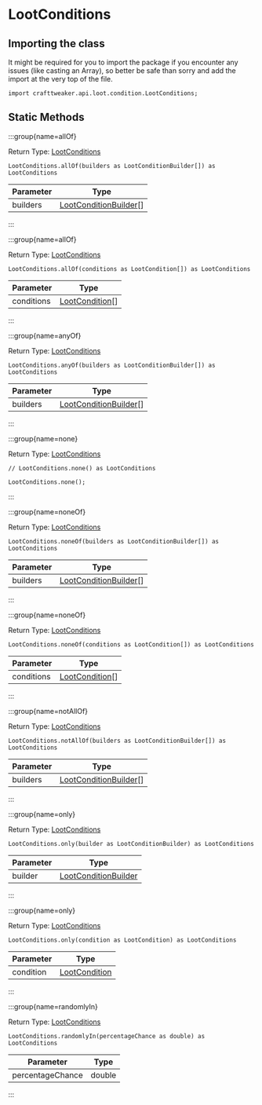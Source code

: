 # LootConditions

## Importing the class

It might be required for you to import the package if you encounter any issues (like casting an Array), so better be safe than sorry and add the import at the very top of the file.
```zenscript
import crafttweaker.api.loot.condition.LootConditions;
```


## Static Methods

:::group{name=allOf}

Return Type: [LootConditions](/vanilla/api/loot/condition/LootConditions)

```zenscript
LootConditions.allOf(builders as LootConditionBuilder[]) as LootConditions
```

| Parameter |                                        Type                                        |
|-----------|------------------------------------------------------------------------------------|
| builders  | [LootConditionBuilder](/vanilla/api/loot/condition/builder/LootConditionBuilder)[] |


:::

:::group{name=allOf}

Return Type: [LootConditions](/vanilla/api/loot/condition/LootConditions)

```zenscript
LootConditions.allOf(conditions as LootCondition[]) as LootConditions
```

| Parameter  |                             Type                             |
|------------|--------------------------------------------------------------|
| conditions | [LootCondition](/vanilla/api/loot/condition/LootCondition)[] |


:::

:::group{name=anyOf}

Return Type: [LootConditions](/vanilla/api/loot/condition/LootConditions)

```zenscript
LootConditions.anyOf(builders as LootConditionBuilder[]) as LootConditions
```

| Parameter |                                        Type                                        |
|-----------|------------------------------------------------------------------------------------|
| builders  | [LootConditionBuilder](/vanilla/api/loot/condition/builder/LootConditionBuilder)[] |


:::

:::group{name=none}

Return Type: [LootConditions](/vanilla/api/loot/condition/LootConditions)

```zenscript
// LootConditions.none() as LootConditions

LootConditions.none();
```

:::

:::group{name=noneOf}

Return Type: [LootConditions](/vanilla/api/loot/condition/LootConditions)

```zenscript
LootConditions.noneOf(builders as LootConditionBuilder[]) as LootConditions
```

| Parameter |                                        Type                                        |
|-----------|------------------------------------------------------------------------------------|
| builders  | [LootConditionBuilder](/vanilla/api/loot/condition/builder/LootConditionBuilder)[] |


:::

:::group{name=noneOf}

Return Type: [LootConditions](/vanilla/api/loot/condition/LootConditions)

```zenscript
LootConditions.noneOf(conditions as LootCondition[]) as LootConditions
```

| Parameter  |                             Type                             |
|------------|--------------------------------------------------------------|
| conditions | [LootCondition](/vanilla/api/loot/condition/LootCondition)[] |


:::

:::group{name=notAllOf}

Return Type: [LootConditions](/vanilla/api/loot/condition/LootConditions)

```zenscript
LootConditions.notAllOf(builders as LootConditionBuilder[]) as LootConditions
```

| Parameter |                                        Type                                        |
|-----------|------------------------------------------------------------------------------------|
| builders  | [LootConditionBuilder](/vanilla/api/loot/condition/builder/LootConditionBuilder)[] |


:::

:::group{name=only}

Return Type: [LootConditions](/vanilla/api/loot/condition/LootConditions)

```zenscript
LootConditions.only(builder as LootConditionBuilder) as LootConditions
```

| Parameter |                                       Type                                       |
|-----------|----------------------------------------------------------------------------------|
| builder   | [LootConditionBuilder](/vanilla/api/loot/condition/builder/LootConditionBuilder) |


:::

:::group{name=only}

Return Type: [LootConditions](/vanilla/api/loot/condition/LootConditions)

```zenscript
LootConditions.only(condition as LootCondition) as LootConditions
```

| Parameter |                            Type                            |
|-----------|------------------------------------------------------------|
| condition | [LootCondition](/vanilla/api/loot/condition/LootCondition) |


:::

:::group{name=randomlyIn}

Return Type: [LootConditions](/vanilla/api/loot/condition/LootConditions)

```zenscript
LootConditions.randomlyIn(percentageChance as double) as LootConditions
```

|    Parameter     |  Type  |
|------------------|--------|
| percentageChance | double |


:::

